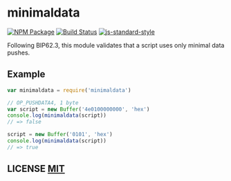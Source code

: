 # minimaldata

[![NPM Package](https://img.shields.io/npm/v/minimaldata.svg?style=flat-square)](https://www.npmjs.org/package/minimaldata)
[![Build Status](https://img.shields.io/travis/bitcoinjs/minimaldata.svg?branch=master&style=flat-square)](https://travis-ci.org/bitcoinjs/minimaldata)
[![js-standard-style](https://cdn.rawgit.com/feross/standard/master/badge.svg)](https://github.com/feross/standard)

Following BIP62.3, this module validates that a script uses only minimal data pushes.


## Example

``` javascript
var minimaldata = require('minimaldata')

// OP_PUSHDATA4, 1 byte
var script = new Buffer('4e0100000000', 'hex')
console.log(minimaldata(script))
// => false

script = new Buffer('0101', 'hex')
console.log(minimaldata(script))
// => true
```

## LICENSE [MIT](LICENSE)
